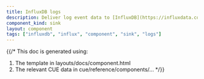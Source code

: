 ```yaml
---
title: InfluxDB logs
description: Deliver log event data to [InfluxDB](https://influxdata.com)
component_kind: sink
layout: component
tags: ["influxdb", "influx", "component", "sink", "logs"]
---
```


{{/*
This doc is generated using:

1. The template in layouts/docs/component.html
2. The relevant CUE data in cue/reference/components/...
*/}}
